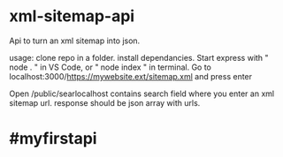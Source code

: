 # xml-sitemap-api

Api to turn an xml sitemap into json. 

usage:
clone repo in a folder.
install dependancies.
Start express with " node . " in VS Code, or " node index " in terminal.
Go to localhost:3000/https://mywebsite.ext/sitemap.xml and press enter 

Open /public/searlocalhost contains search field where you enter an xml sitemap url.
response should be json array with urls.

# #myfirstapi


